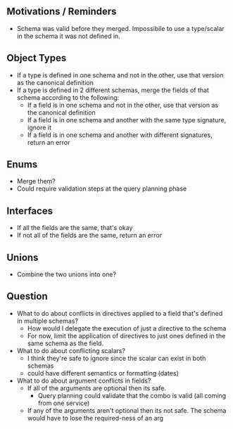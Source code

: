 ## Motivations / Reminders
* Schema was valid before they merged. Impossibile to use a type/scalar in the schema it was not defined in.


## Object Types

* If a type is defined in one schema and not in the other, use that version as the canonical definition
* If a type is defined in 2 different schemas, merge the fields of that schema according to the following:
  * If a field is in one schema and not in the other, use that version as the canonical definition
  * If a field is in one schema and another with the same type signature, ignore it
  * If a field is in one schema and another with different signatures, return an error

## Enums

* Merge them?
* Could require validation steps at the query planning phase

## Interfaces

* If all the fields are the same, that's okay
* If not all of the fields are the same, return an error

## Unions

* Combine the two unions into one?

## Question
* What to do about conflicts in directives applied to a field that's defined in multiple schemas?
  * How would I delegate the execution of just a directive to the schema
  * For now, limit the application of directives to just ones defined in the same schema as the field.
* What to do about conflicting scalars?
  * I think they're safe to ignore since the scalar can exist in both schemas
  * could have different semantics or formatting (dates)
* What to do about argument conflicts in fields?
  * If all of the arguments are optional then its safe.
    * Query planning could validate that the combo is valid (all coming from one service) 
  * If any of the arguments aren't optional then its not safe. The schema would have to lose the required-ness of an arg
